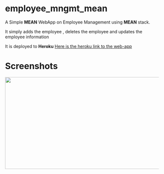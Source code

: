 # employee_mngmt_mean

A Simple <b>MEAN</b> WebApp on Employee Management using <b>MEAN</b> stack.

It simply adds the employee , deletes the employee and updates the employee information

It is deployed to <b>Heroku</b>
<a href="https://enigmatic-fortress-92115.herokuapp.com/">Here is the heroku link to the web-app</a>
# Screenshots
<div align=center>
<img src="https://user-images.githubusercontent.com/64702890/175970796-0405d7a4-87e8-466d-8146-68f990bb0031.gif" height=300 width=700>
<!-- <img src="https://user-images.githubusercontent.com/64702890/116126324-221cd000-a6e4-11eb-832d-14c06d9eb635.png" height=500 width=300> -->
</div>
